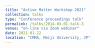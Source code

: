 ```yaml
---
title: "Active Matter Workshop 2021"
collection: talks
type: "Conference proceedings talk"
permalink: /talks/2014-03-01-talk-3
venue: "on-line via Zoom webinar"
date: 2021-01-22
location: "CMMA, Meiji University, JP"
---
```



<!--
---
title: "Conference Proceeding talk 3 on Relevant Topic in Your Field"
collection: talks
type: "Conference proceedings talk"
permalink: /talks/2014-03-01-talk-3
venue: "Testing Institute of America 2014 Annual Conference"
date: 2014-03-01
location: "Los Angeles, CA"
---

This is a description of your conference proceedings talk, note the different field in type. You can put anything in this field.
-->

